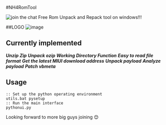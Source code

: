 #NH4RomTool

![join the chat](https://img.shields.io/badge/LICENSE-Apache%202.0-orange)
Free Rom Unpack and Repack tool on windows!!!

##LOGO
![image](https://github.com/affggh/NH4RomTool/blob/master/bin/logo.png)

## Currently implemented
***Unzip Zip***
***Unpack ozip***
***Working Directory Function***
***Easy to read file format***
***Get the latest MIUI download address***
***Unpack payload***
***Analyze payload***
***Patch vbmeta***
## Usage
```Batchfile
:: Set up the python operating environment
utils.bat pysetup
:: Run the main interface
pythonui.py
```
    
Looking forward to more big guys joining :blush: